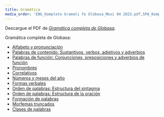 ```yaml
---
title: Gramática
media_order: 'ENG_Kompleto Gramati fe Globasa_Mesi 04 2023.pdf,SPA_Kompleto Gramati fe Globasa_Mesi 04 2023.pdf'
---
```


Descargue el PDF de [_Gramática completa de Globasa_](https://xwexi.globasa.net/spa/gramati/SPA_Kompleto%20Gramati%20fe%20Globasa_Mesi%2011%202023.pdf).

Gramática completa de Globasa:
* [Alfabeto y pronunciación](./03.gramati.01.abece-ji-lafuzu.default.spa.md)
* [Palabras de contenido: Sustantivos, verbos, adjetivos y adverbios](./03.gramati.02.inharelexi.default.spa.md)
* [Palabras de función: Conjunciones, preposiciones y adverbios de función](./03.gramati.03.gramatilexi.default.spa.md)
* [Pronombres](./03.gramati.04.pronamelexi.default.spa.md)
* [Correlativos](./03.gramati.05.tabellexi.default.spa.md)
* [Números y meses del año](./03.gramati.06.numer-ji-mesi.default.spa.md)
* [Formas verbales](./03.gramati.07.falelexili-morfo.default.spa.md)
* [Orden de palabras: Estructura del sintagma](./03.gramati.08.jumlemonli-estrutur.default.spa.md)
* [Orden de palabras: Estructura de la oración](./03.gramati.09.jumleli-estrutur.default.spa.md)
* [Formación de palabras](./03.gramati.10.lexikostrui.default.spa.md)
* [Morfemas truncados](./03.gramati.11.ofkatado-morfomon.default.spa.md)
* [Clases de palabras](./03.gramati.12.lexiklase.default.spa.md)

<!-- <a href="{{ page.url }}:pdf" title="Enviar a PDF"><i class="fa fa-file-pdf-o"></i></a> -->
